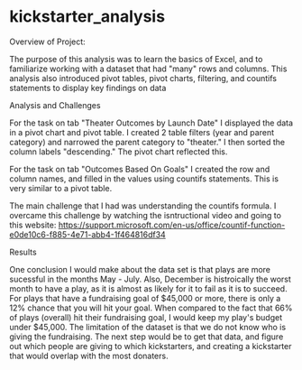 # kickstarter_analysis

Overview of Project:

  The purpose of this analysis was to learn the basics of Excel, and to familiarize working with a dataset that had "many" rows and columns. This analysis also introduced pivot tables, pivot charts, filtering, and countifs statements to display key findings on data 


Analysis and Challenges

  For the task on tab "Theater Outcomes by Launch Date" I displayed the data in a pivot chart and pivot table. I created 2 table filters (year and parent category) and narrowed the parent category to "theater." I then sorted the column labels "descending." The pivot chart reflected this.
  
  For the task on tab "Outcomes Based On Goals" I created the row and column names, and filled in the values using countifs statements. This is very similar to a pivot table.

  The main challenge that I had was understanding the countifs formula. I overcame this challenge by watching the isntructional video and going to this website: https://support.microsoft.com/en-us/office/countif-function-e0de10c6-f885-4e71-abb4-1f464816df34
  

Results

  One conclusion I would make about the data set is that plays are more sucessful in the months May - July. Also, December is histroically the worst month to have a play, as it is almost as likely for it to fail as it is to succeed. 
  For plays that have a fundraising goal of $45,000 or more, there is only a 12% chance that you will hit your goal. When compared to the fact that 66% of plays (overall) hit their fundraising goal, I would keep my play's budget under $45,000.
  The limitation of the dataset is that we do not know who is giving the fundraising. The next step would be to get that data, and figure out which people are giving to which kickstarters, and creating a kickstarter that would overlap with the most donaters.
  

